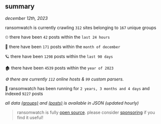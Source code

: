 
## summary
_december 12th, 2023_

ransomwatch is currently crawling `312` sites belonging to `167` unique groups

⏲ there have been `42` posts within the `last 24 hours`

🦈 there have been `171` posts within the `month of december`

🪐 there have been `1298` posts within the `last 90 days`

🏚 there have been `4539` posts within the `year of 2023`

_⚙️ there are currently `112` online hosts & `99` custom parsers._

🦕 ransomwatch has been running for `2 years, 3 months and 4 days` and indexed `9227` posts

_all data  [(groups)](http://ransomwhat.telemetry.ltd/groups) and [(posts)](http://ransomwhat.telemetry.ltd/posts) is available in JSON (updated hourly)_

> ransomwatch is fully [open source](https://github.com/joshhighet/ransomwatch#ransomwatch--). please consider [sponsoring](https://github.com/sponsors/joshhighet) if you find it useful!
